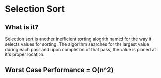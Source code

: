 # Selection Sort
## What is it?
Selection sort is another inefficient sorting alogrith named for the way it selects values for sorting. The algorithm searches for the largest value during each pass and upon completion of that pass, the value is placed at it's proper location.

## Worst Case Performance = O(n^2)
